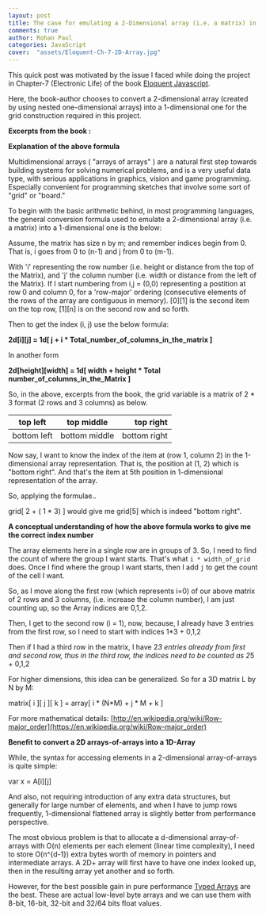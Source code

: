 ```yaml
---
layout: post
title: The case for emulating a 2-Dimensional array (i.e. a matrix) in JavaScript into a 1-Dimensional array having a single list of elements
comments: true
author: Rohan Paul
categories: JavaScript
cover:  "assets/Eloquent-Ch-7-2D-Array.jpg"
---
```


This quick post was motivated by the issue I faced while doing the project in Chapter-7 (Electronic Life) of the book [Eloquent Javascript](http://eloquentjavascript.net/07_elife.html).

Here, the book-author chooses to convert a 2-dimensional array (created by using nested one-dimensional arrays) into a 1-dimensional one for the grid construction required in this project.

**Excerpts from the book :**


<script src="https://gist.github.com/rohan-paul/830d928481154ac60787b1fb96e12ede.js"></script>


**Explanation of the above formula**

Multidimensional arrays ( "arrays of arrays" ) are a natural first step towards building systems for solving numerical problems, and is a very useful data type, with serious applications in graphics, vision and game programming. Especially convenient for programming sketches that involve some sort of "grid" or "board."

To begin with the basic arithmetic behind, in most programming languages, the general conversion formula used to emulate a 2-dimensional array (i.e. a matrix) into a 1-dimensional one is the below:

Assume, the matrix has size n by m; and remember indices begin from 0. That is, i goes from 0 to (n-1) and j from 0 to (m-1).

With 'i' representing the row number (i.e. height or distance from the top of the Matrix), and 'j' the column number (i.e. width or distance from the left of the Matrix). If I start numbering from i,j = (0,0) representing a postition at row 0 and column 0, for a 'row-major' ordering (consecutive elements of the rows of the array are contiguous in memory). [0][1] is the second item on the top row, [1][n] is on the second row and so forth.

Then to get the index (i, j) use the below formula:

**2d[i][j] = 1d[ j + i * Total_number_of_columns_in_the_matrix ]**

In another form

**2d[height][width] = 1d[ width + height * Total number_of_columns_in_the_Matrix ]**


So, in the above, excerpts from the book, the grid variable is a matrix of 2 * 3 format (2 rows and 3 columns) as below.

| top left   |      top middle     |  top right |
|----------|:------------:|------:|
| bottom left | bottom middle | bottom right |

Now say, I want to know the index of the item at (row 1, column 2) in the 1-dimensional array representation. That is, the position at (1, 2) which is "bottom right". And that's the item at 5th position in 1-dimensional representation of the array.

So, applying the formulae..

grid[ 2 + ( 1 * 3) ] would give me grid[5] which is indeed "bottom right".


**A conceptual understanding of how the above formula works to give me the correct index number**

The array elements here in a single row are in groups of 3. So, I need to find the count of where the group I want starts. That's what ``i * width_of_grid`` does. Once I find where the group I want starts, then I add ``j`` to get the count of the cell I want.

So, as I move along the first row (which represents i=0) of our above matrix of 2 rows and 3 columns, (i.e. increase the column number), I am just counting up, so the Array indices are 0,1,2.

Then, I get to the second row (i = 1), now, because, I already have 3 entries from the first row, so I need to start with indices 1*3 + 0,1,2

Then if I had a third row in the matrix, I have 2*3 entries already from first and second row, thus in the third row, the indices need to be counted as 2*5 + 0,1,2

For higher dimensions, this idea can be generalized. So for a 3D matrix L by N by M:

matrix[ i ][ j ][ k ] = array[ i * (N*M) + j * M + k ]


For more mathematical details: [http://en.wikipedia.org/wiki/Row-major_order](https://en.wikipedia.org/wiki/Row-major_order)


**Benefit to convert a 2D arrays-of-arrays into a 1D-Array**

While, the syntax for accessing elements in a 2-dimensional array-of-arrays is quite simple:

var x = A[i][j]

And also, not requiring introduction of any extra data structures, but generally for large number of elements, and when I have to jump rows frequently, 1-dimensional flattened array is slightly better from performance perspective.

The most obvious problem is that to allocate a d-dimensional array-of-arrays with O(n) elements per each element (linear time complexity), I need to store O(n^{d-1}) extra bytes worth of memory in pointers and intermediate arrays. A 2D+ array will first have to have one index looked up, then in the resulting array yet another and so forth.

However, for the best possible gain in pure performance [Typed Arrays](https://developer.mozilla.org/en-US/docs/Web/JavaScript/Typed_arrays) are the best. These are actual low-level byte arrays and we can use them with 8-bit, 16-bit, 32-bit and 32/64 bits float values.
